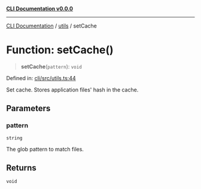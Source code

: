 [**CLI Documentation v0.0.0**](../../README.md)

***

[CLI Documentation](../../modules.md) / [utils](../README.md) / setCache

# Function: setCache()

> **setCache**(`pattern`): `void`

Defined in: [cli/src/utils.ts:44](https://github.com/stonemjs/cli/blob/918c4879f2a7715f30d46038936ca1a10bb41202/src/utils.ts#L44)

Set cache.
Stores application files' hash in the cache.

## Parameters

### pattern

`string`

The glob pattern to match files.

## Returns

`void`
